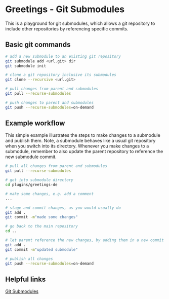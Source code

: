 # Greetings - Git Submodules

This is a playground for git submodules, which allows a git repository to include other repositories by referencing specific commits.

## Basic git commands

```bash
# add a new submodule to an existing git repository
git submodule add <url.git> dir
git submodule init
```

```bash
# clone a git repository inclusive its submodules
git clone --recursive <url.git>
```

```bash
# pull changes from parent and submodules
git pull --recurse-submodules
```

```bash
# push changes to parent and submodules
git push --recurse-submodules=on-demand
```


## Example workflow
This simple example illustrates the steps to make changes to a submodule and publish them. Note, a submodule behaves like a usual git repository when you switch into its directory. Whenever you make changes to a submodule, remember to also update the parent repository to reference the new submodule commit.
```bash
# pull all changes from parent and submodules
git pull --recurse-submodules

# got into submodule directory
cd plugins/greetings-de

# make some changes, e.g. add a comment
...

# stage and commit changes, as you would usually do
git add .
git commit -m"made some changes"

# go back to the main repository
cd ..

# let parent reference the new changes, by adding them in a new commit
git add .
git commit -m"updated submodule"

# publish all changes
git push --recurse-submodules=on-demand
```

## Helpful links
[Git Submodules](https://git-scm.com/book/en/v2/Git-Tools-Submodules)
